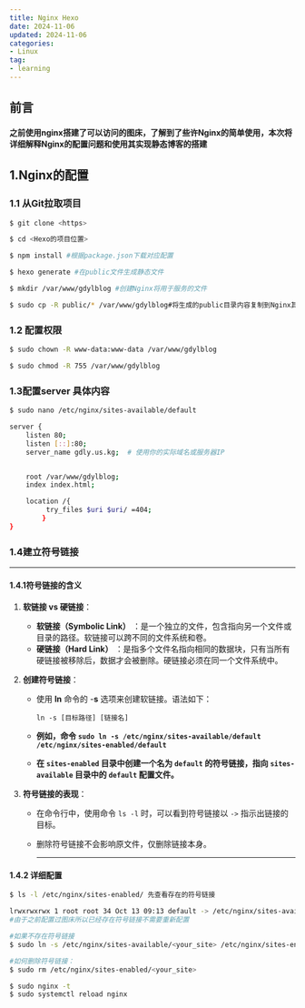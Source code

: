```yaml
---
title: Nginx Hexo
date: 2024-11-06
updated: 2024-11-06
categories: 
- Linux
tag:
- learning
---
```


## 前言

#### 	之前使用nginx搭建了可以访问的图床，了解到了些许Nginx的简单使用，本次将详细解释Nginx的配置问题和使用其实现静态博客的搭建



## 1.Nginx的配置

### 1.1 从Git拉取项目

```bash
$ git clone <https>

$ cd <Hexo的项目位置>

$ npm install #根据package.json下载对应配置

$ hexo generate #在public文件生成静态文件

$ mkdir /var/www/gdylblog #创建Nginx将用于服务的文件

$ sudo cp -R public/* /var/www/gdylblog#将生成的public目录内容复制到Nginx其中
```

### 1.2 配置权限

```bash
$ sudo chown -R www-data:www-data /var/www/gdylblog

$ sudo chmod -R 755 /var/www/gdylblog
```

### 1.3配置server 具体内容

```bash
$ sudo nano /etc/nginx/sites-available/default

server {
    listen 80;
    listen [::]:80;
    server_name gdly.us.kg;  # 使用你的实际域名或服务器IP


    root /var/www/gdylblog;
    index index.html;

    location /{
         try_files $uri $uri/ =404;
        }
}
```



### 1.4建立符号链接

------

#### 1.4.1符号链接的含义

1. **软链接 vs 硬链接**：

   - **软链接（Symbolic Link）** ：是一个独立的文件，包含指向另一个文件或目录的路径。软链接可以跨不同的文件系统和卷。
   - **硬链接（Hard Link）** ：是指多个文件名指向相同的数据块，只有当所有硬链接被移除后，数据才会被删除。硬链接必须在同一个文件系统中。

2. **创建符号链接**：

   - 使用  **ln** 命令的  -**s** 选项来创建软链接。语法如下：

     ```
     ln -s [目标路径] [链接名]
     ```

   - **例如，命令 `sudo ln -s /etc/nginx/sites-available/default /etc/nginx/sites-enabled/default`**  

   - **在 `sites-enabled` 目录中创建一个名为 `default` 的符号链接，指向 `sites-available` 目录中的 `default` 配置文件。**

3. **符号链接的表现**：

   - 在命令行中，使用命令 `ls -l` 时，可以看到符号链接以 `->` 指示出链接的目标。

   - 删除符号链接不会影响原文件，仅删除链接本身。

     ------

#### 1.4.2 详细配置

```bash
$ ls -l /etc/nginx/sites-enabled/ 先查看存在的符号链接

lrwxrwxrwx 1 root root 34 Oct 13 09:13 default -> /etc/nginx/sites-available/default
#由于之前配置过图床所以已经存在符号链接不需要重新配置

#如果不存在符号链接
$ sudo ln -s /etc/nginx/sites-available/<your_site> /etc/nginx/sites-enabled/<your_site>

#如何删除符号链接：
$ sudo rm /etc/nginx/sites-enabled/<your_site>

$ sudo nginx -t
$ sudo systemctl reload nginx
```



